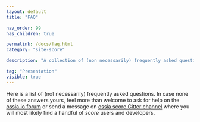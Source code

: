 ```yaml
---
layout: default
title: "FAQ"

nav_order: 99
has_children: true

permalink: /docs/faq.html
category: "site-score"

description: "A collection of (non necessarily) frequently asked questions"

tag: "Presentation"
visible: true
---
```

 
Here is a list of (not necessarily) frequently asked questions. In case none of these answers yours, feel more than welcome to ask for help on the [ossia.io forum](https://forum.ossia.io) or send a message on [ossia score Gitter channel](https://gitter.im/ossia/score) where you will most likely find a handful of *score* users and developers.